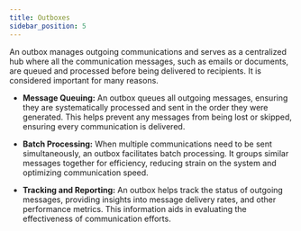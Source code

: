 ```yaml
---
title: Outboxes
sidebar_position: 5
---
```


An outbox manages outgoing communications and serves as a centralized hub where all the communication messages, such as emails or documents, are queued and processed before being delivered to recipients. It is considered important for many reasons.

- **Message Queuing:** An outbox queues all outgoing messages, ensuring they are systematically processed and sent in the order they were generated. This helps prevent any messages from being lost or skipped, ensuring every communication is delivered.

- **Batch Processing:** When multiple communications need to be sent simultaneously, an outbox facilitates batch processing. It groups similar messages together for efficiency, reducing strain on the system and optimizing communication speed.

- **Tracking and Reporting:** An outbox helps track the status of outgoing messages, providing insights into message delivery rates, and other performance metrics. This information aids in evaluating the effectiveness of communication efforts.